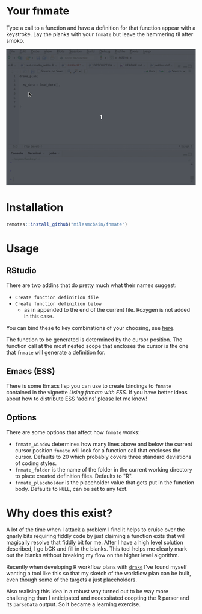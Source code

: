 # Your fnmate

Type a call to a function and have a definition for that function appear with a keystroke. Lay the planks with your `fnmate` but leave the hammering til after smoko.

![fnmate](inst/media/fnmate.gif)

# Installation

```r
remotes::install_github("milesmcbain/fnmate")
```

# Usage

## RStudio

There are two addins that do pretty much what their names suggest:

  * `Create function definition file`
  * `Create function definition below`
    - as in appended to the end of the current file. Roxygen is not added in this case.
 
You can bind these to key combinations of your choosing, see [here](https://rstudio.github.io/rstudioaddins/#keyboard-shorcuts). 
  
The function to be generated is determined by the cursor position.  The function call at the most nested scope that encloses the cursor is the one that `fnmate` will generate a definition for.

## Emacs (ESS)

There is some Emacs lisp you can use to create bindings to `fnmate` contained in the vignette *Using fnmate with ESS*. If you have better ideas about how to distribute ESS 'addins' please let me know!

## Options

There are some options that affect how `fnmate` works:

  * `fnmate_window` determines how many lines above and below the current cursor position `fnmate` will look for a function call that encloses the cursor. Defaults to 20 which probably covers three standard deviations of coding styles.
  * `fnmate_folder` is the name of the folder in the current working directory to place created definition files. Defaults to "R".
  * `fnmate_placeholder` is the placeholder value that gets put in the function body. Defaults to `NULL`, can be set to any text.
  
# Why does this exist?

A lot of the time when I attack a problem I find it helps to cruise over the gnarly bits requiring fiddly code by just claiming a function exits that will magically resolve that fiddly bit for me. After I have a high level solution described, I go bCK and fill in the blanks. This tool helps me clearly mark out the blanks without breaking my flow on the higher level algorithm.

Recently when developing R workflow plans with [`drake`](https://github.com/ropensci/drake) I've found myself wanting a tool like this so that my sketch of the workflow plan can be built, even though some of the targets a just placeholders.

Also realising this idea in a robust way turned out to be way more challenging than I anticipated and necessitated coopting the R parser and its `parseData` output. So it became a learning exercise.
